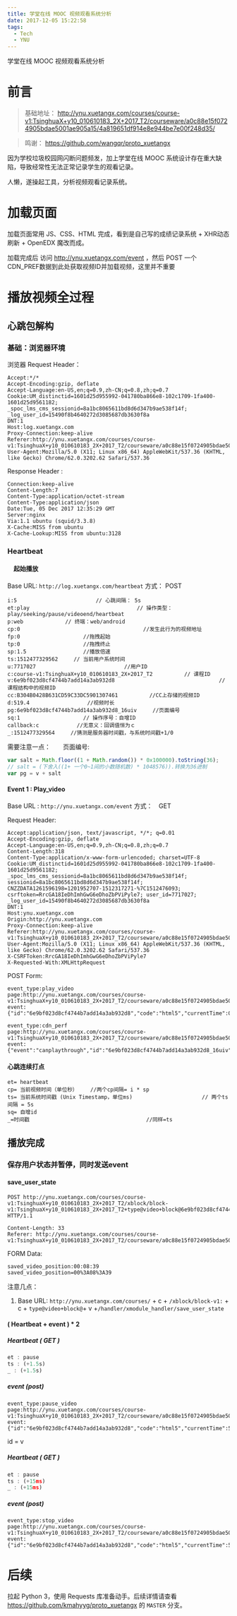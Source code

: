 ```yaml
---
title: 学堂在线 MOOC 视频观看系统分析
date: 2017-12-05 15:22:58
tags:
  - Tech
  - YNU
---
```


学堂在线 MOOC 视频观看系统分析

# 前言

> 基础地址： http://ynu.xuetangx.com/courses/course-v1:TsinghuaX+y10_010610183_2X+2017_T2/courseware/a0c88e15f0724905bdae5001ae905a15/4a819651df914e8e944be7e00f248d35/

> 鸣谢： https://github.com/wangqr/proto_xuetangx

因为学校垃圾校园网闪断问题频发，加上学堂在线 MOOC 系统设计存在重大缺陷，导致经常性无法正常记录学生的观看记录。

人懒，遂操起工具，分析视频观看记录系统。

# 加载页面

加载页面常用 JS、CSS、HTML 完成，看到是自己写的成绩记录系统 + XHR动态刷新 + OpenEDX 魔改而成。

加载完成后 访问  http://ynu.xuetangx.com/event ，然后 POST 一个 CDN_PREF数据到此处获取视频ID并加载视频，这里并不重要

# 播放视频全过程

## 心跳包解构

### 基础：浏览器环境
浏览器 Request Header：
```
Accept:*/*
Accept-Encoding:gzip, deflate
Accept-Language:en-US,en;q=0.9,zh-CN;q=0.8,zh;q=0.7
Cookie:UM_distinctid=1601d25d955992-041780ba866e8-102c1709-1fa400-1601d25d9561182; _spoc_lms_cms_sessionid=8a1bc8065611bd8d6d347b9ae538f14f; _log_user_id=15490f8b4640272d3085687db3630f8a
DNT:1
Host:log.xuetangx.com
Proxy-Connection:keep-alive
Referer:http://ynu.xuetangx.com/courses/course-v1:TsinghuaX+y10_010610183_2X+2017_T2/courseware/a0c88e15f0724905bdae5001ae905a15/4a819651df914e8e944be7e00f248d35/
User-Agent:Mozilla/5.0 (X11; Linux x86_64) AppleWebKit/537.36 (KHTML, like Gecko) Chrome/62.0.3202.62 Safari/537.36
```

Response Header :
```
Connection:keep-alive
Content-Length:7
Content-Type:application/octet-stream
Content-Type:application/json
Date:Tue, 05 Dec 2017 12:35:29 GMT
Server:nginx
Via:1.1 ubuntu (squid/3.3.8)
X-Cache:MISS from ubuntu
X-Cache-Lookup:MISS from ubuntu:3128
```

### Heartbeat


#### 　起始播放
Base URL: ```http://log.xuetangx.com/heartbeat```
方式： POST

```
i:5 						// 心跳间隔： 5s
et:play                                  // 操作类型：play/seeking/pause/videoend/heartbeat
p:web　　　　　　　　// 终端：web/android
cp:0                                       //发生此行为的视频地址
fp:0					//拖拽起始
tp:0					//拖拽终止
sp:1.5					//播放倍速
ts:1512477329562　　　// 当前用户系统时间
u:7717027                            //用户ID
c:course-v1:TsinghuaX+y10_010610183_2X+2017_T2          // 课程ID
v:6e9bf023d8cf4744b7add14a3ab932d8                                 //课程结构中的视频ID
cc:B304B0428B631CD59C33DC5901307461　　　　　　//CC上存储的视频ID
d:519.4　　　　　　　　　　　//视频时长
pg:6e9bf023d8cf4744b7add14a3ab932d8_16uiv     //页面编号
sq:1					// 操作序号：自增ID
callback:c　　　　　　  //无意义：回调值恒为ｃ
_:1512477329564		//猜测是服务器时间戳，与系统时间戳+1/0
```

需要注意一点：　　页面编号: 

```javascript
var salt = Math.floor((1 + Math.random()) * 0x100000).toString(36);
// salt = (下舍入((1+ 一个0~1间的小数随机数) * 1048576)).转换为36进制
var pg = v + salt
```
#### Event 1 : Play_video

Base URL : ```http://ynu.xuetangx.com/event```
方式：　GET

Request Header:
```
Accept:application/json, text/javascript, */*; q=0.01
Accept-Encoding:gzip, deflate
Accept-Language:en-US,en;q=0.9,zh-CN;q=0.8,zh;q=0.7
Content-Length:318
Content-Type:application/x-www-form-urlencoded; charset=UTF-8
Cookie:UM_distinctid=1601d25d955992-041780ba866e8-102c1709-1fa400-1601d25d9561182; _spoc_lms_cms_sessionid=8a1bc8065611bd8d6d347b9ae538f14f; sessionid=8a1bc8065611bd8d6d347b9ae538f14f; CNZZDATA1261596198=1201952707-1512317271-%7C1512476093; csrftoken=RrcGA18IeDhImhGwG6eDhoZbPViPyle7; user_id=7717027; _log_user_id=15490f8b4640272d3085687db3630f8a
DNT:1
Host:ynu.xuetangx.com
Origin:http://ynu.xuetangx.com
Proxy-Connection:keep-alive
Referer:http://ynu.xuetangx.com/courses/course-v1:TsinghuaX+y10_010610183_2X+2017_T2/courseware/a0c88e15f0724905bdae5001ae905a15/4a819651df914e8e944be7e00f248d35/
User-Agent:Mozilla/5.0 (X11; Linux x86_64) AppleWebKit/537.36 (KHTML, like Gecko) Chrome/62.0.3202.62 Safari/537.36
X-CSRFToken:RrcGA18IeDhImhGwG6eDhoZbPViPyle7
X-Requested-With:XMLHttpRequest
```

POST Form:
```
event_type:play_video
page:http://ynu.xuetangx.com/courses/course-v1:TsinghuaX+y10_010610183_2X+2017_T2/courseware/a0c88e15f0724905bdae5001ae905a15/4a819651df914e8e944be7e00f248d35/
event:{"id":"6e9bf023d8cf4744b7add14a3ab932d8","code":"html5","currentTime":0}
```

```
event_type:cdn_perf
page:http://ynu.xuetangx.com/courses/course-v1:TsinghuaX+y10_010610183_2X+2017_T2/courseware/a0c88e15f0724905bdae5001ae905a15/4a819651df914e8e944be7e00f248d35/
event:{"event":"canplaythrough","id":"6e9bf023d8cf4744b7add14a3ab932d8_16uiv","expgroup":"spoc","value":111457,"page":"B304B0428B631CD59C33DC5901307461","count":2}
```

#### 心跳连续打点

```
et= heartbeat
cp= 当前视频时间（单位秒）    //两个cp间隔= i * sp
ts= 当前系统时间戳 (Unix Timestamp，单位ms)                      // 两个ts间隔 = 5s
sq= 自增id
_=时间戳                                     //同样=ts
```

## 播放完成

### 保存用户状态并暂停，同时发送event

#### save_user_state

```
POST http://ynu.xuetangx.com/courses/course-v1:TsinghuaX+y10_010610183_2X+2017_T2/xblock/block-v1:TsinghuaX+y10_010610183_2X+2017_T2+type@video+block@6e9bf023d8cf4744b7add14a3ab932d8/handler/xmodule_handler/save_user_state HTTP/1.1

Content-Length: 33
Referer: http://ynu.xuetangx.com/courses/course-v1:TsinghuaX+y10_010610183_2X+2017_T2/courseware/a0c88e15f0724905bdae5001ae905a15/4a819651df914e8e944be7e00f248d35/
```

FORM Data:
```
saved_video_position:00:08:39
saved_video_position=00%3A08%3A39
```
注意几点：   

1. Base URL: ```http://ynu.xuetangx.com/courses/``` +  c + ```/xblock/block-v1:``` + c + ```type@video+block@```+ v +```/handler/xmodule_handler/save_user_state```

#### ( Heartbeat + event ) * 2

##### Heartbeat ( GET ) 

```javascript
et : pause
ts : (+1.5s) 
_ : (+1.5s)
```


##### event (post)

```
event_type:pause_video
page:http://ynu.xuetangx.com/courses/course-v1:TsinghuaX+y10_010610183_2X+2017_T2/courseware/a0c88e15f0724905bdae5001ae905a15/4a819651df914e8e944be7e00f248d35/
event:{"id":"6e9bf023d8cf4744b7add14a3ab932d8","code":"html5","currentTime":519.36}
```

id = v

##### Heartbeat ( GET )

```javascript
et : pause
ts : (+15ms) 
_ : (+15ms)
```

##### event (post)
```
event_type:stop_video
page:http://ynu.xuetangx.com/courses/course-v1:TsinghuaX+y10_010610183_2X+2017_T2/courseware/a0c88e15f0724905bdae5001ae905a15/4a819651df914e8e944be7e00f248d35/
event:{"id":"6e9bf023d8cf4744b7add14a3ab932d8","code":"html5","currentTime":519.36}
```
# 后续

拉起 Python 3，使用 Requests 库准备动手。后续详情请查看 https://github.com/kmahyyg/proto_xuetangx 的 ```MASTER``` 分支。
